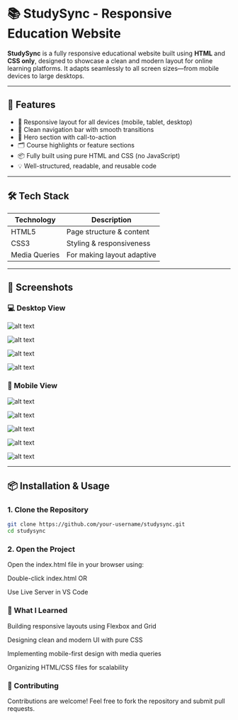 # 📚 StudySync - Responsive Education Website

**StudySync** is a fully responsive educational website built using **HTML** and **CSS only**, designed to showcase a clean and modern layout for online learning platforms. It adapts seamlessly to all screen sizes—from mobile devices to large desktops.

---

## 🚀 Features

- 🎯 Responsive layout for all devices (mobile, tablet, desktop)
- 🧭 Clean navigation bar with smooth transitions
- 📖 Hero section with call-to-action
- 🗂️ Course highlights or feature sections
- 📦 Fully built using pure HTML and CSS (no JavaScript)
- 💡 Well-structured, readable, and reusable code

---

## 🛠️ Tech Stack

| Technology | Description                  |
|------------|------------------------------|
| HTML5      | Page structure & content     |
| CSS3       | Styling & responsiveness     |
| Media Queries | For making layout adaptive |

---

## 📸 Screenshots

### 💻 Desktop View

![alt text](image-7.png)

![alt text](image-8.png)

![alt text](image-9.png)

![alt text](image-10.png)


### 📱 Mobile View

![alt text](image-2.png)

![alt text](image-3.png)

![alt text](image-4.png)

![alt text](image-5.png)

![alt text](image-6.png)

---

## 📦 Installation & Usage

### 1. Clone the Repository

```bash
git clone https://github.com/your-username/studysync.git
cd studysync
```

### 2. Open the Project


Open the index.html file in your browser using:

Double-click index.html
OR

Use Live Server in VS Code


### 🧠 What I Learned


Building responsive layouts using Flexbox and Grid

Designing clean and modern UI with pure CSS

Implementing mobile-first design with media queries

Organizing HTML/CSS files for scalability


### 🤝 Contributing

Contributions are welcome! Feel free to fork the repository and submit pull requests.